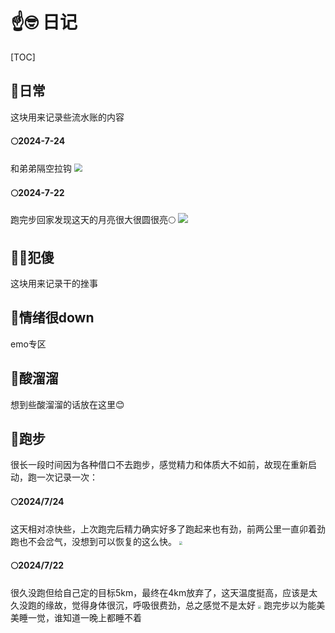 # ☝️🤓 日记
[TOC]

## 🎰日常
这块用来记录些流水账的内容

#### 🌕2024-7-24 
和弟弟隔空拉钩
<img src="https://pic.imgdb.cn/item/66a1bd6bd9c307b7e9f5eb57.png" style="zoom: 80%"   />

#### 🌕2024-7-22 
跑完步回家发现这天的月亮很大很圆很亮🌕
<img src="https://pic.imgdb.cn/item/66a1bd07d9c307b7e9f596e0.png"   />


## 😶‍🌫️犯傻
这块用来记录干的挫事


## 🤬情绪很down
emo专区


## 🤢酸溜溜
想到些酸溜溜的话放在这里😊


## 👣跑步

很长一段时间因为各种借口不去跑步，感觉精力和体质大不如前，故现在重新启动，跑一次记录一次：

#### **🌕2024/7/24**
这天相对凉快些，上次跑完后精力确实好多了跑起来也有劲，前两公里一直卯着劲跑也不会岔气，没想到可以恢复的这么快。
<img src="https://pic.imgdb.cn/item/66a1b91bd9c307b7e9f258c7.jpg"  style="zoom: 33%;" />

#### **🌕2024/7/22**
很久没跑但给自己定的目标5km，最终在4km放弃了，这天温度挺高，应该是太久没跑的缘故，觉得身体很沉，呼吸很费劲，总之感觉不是太好
<img src="https://pic.imgdb.cn/item/66a1b65ed9c307b7e9f02cce.jpg"  style="zoom: 33%;" />
跑完步以为能美美睡一觉，谁知道一晚上都睡不着
